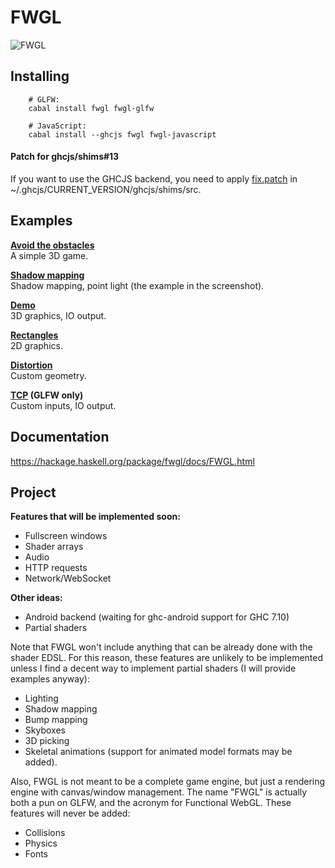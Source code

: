 FWGL
====

![FWGL](http://i.imgur.com/kWUvBCE.png)

Installing
----------

        # GLFW:
        cabal install fwgl fwgl-glfw

        # JavaScript:
        cabal install --ghcjs fwgl fwgl-javascript
        


#### Patch for ghcjs/shims#13

If you want to use the GHCJS backend, you need to apply
[fix.patch](https://github.com/ziocroc/FWGL/tree/master/fix.patch)
in ~/.ghcjs/CURRENT_VERSION/ghcjs/shims/src.

Examples
--------

**[Avoid the obstacles](http://ziocroc.github.io/FWGL/avoid)**  
A simple 3D game.

**[Shadow mapping](http://ziocroc.github.io/FWGL/shadow)**  
Shadow mapping, point light (the example in the screenshot).

**[Demo](http://ziocroc.github.io/FWGL/demo)**  
3D graphics, IO output.

**[Rectangles](http://ziocroc.github.io/FWGL/recur)**  
2D graphics.

**[Distortion](http://ziocroc.github.io/FWGL/distortion)**  
Custom geometry.

**[TCP](https://github.com/ziocroc/FWGL/tree/master/examples/io) (GLFW only)**  
Custom inputs, IO output.


Documentation
-------------

https://hackage.haskell.org/package/fwgl/docs/FWGL.html


Project
-------


**Features that will be implemented soon:**  
  * Fullscreen windows
  * Shader arrays
  * Audio
  * HTTP requests
  * Network/WebSocket

**Other ideas:**  
  * Android backend (waiting for ghc-android support for GHC 7.10)
  * Partial shaders

Note that FWGL won't include anything that can be already done with the shader EDSL. For this reason, these features are unlikely to be implemented unless I find a decent way to implement partial shaders (I will provide examples anyway):  
  * Lighting
  * Shadow mapping
  * Bump mapping
  * Skyboxes
  * 3D picking
  * Skeletal animations (support for animated model formats may be added).

Also, FWGL is not meant to be a complete game engine, but just a rendering engine with canvas/window management. The name "FWGL" is actually both a pun on GLFW, and the acronym for Functional WebGL. These features will never be added:  
  * Collisions
  * Physics
  * Fonts

